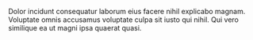 Dolor incidunt consequatur laborum eius facere nihil explicabo magnam. Voluptate omnis accusamus voluptate culpa sit iusto qui nihil. Qui vero similique ea ut magni ipsa quaerat quasi.
